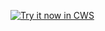 <a target="_blank" href="https://chrome.google.com/webstore/detail/hdligeegpimhdjepakblhneiekccbhol">![Try it now in CWS](https://raw.github.com/GoogleChrome/chrome-extensions-samples/main/_archive/apps/tryitnowbutton.png "Click here to install this sample from the Chrome Web Store")</a>
